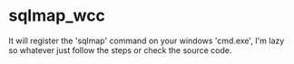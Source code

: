 # sqlmap_wcc

It will register the 'sqlmap' command on your windows 'cmd.exe', I'm lazy so whatever just follow the steps or check the source code.
